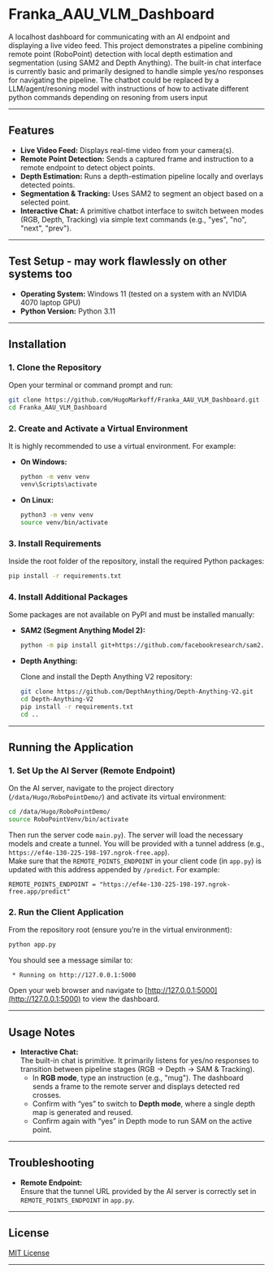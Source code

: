 # Franka_AAU_VLM_Dashboard

A localhost dashboard for communicating with an AI endpoint and displaying a live video feed. This project demonstrates a pipeline combining remote point (RoboPoint) detection with local depth estimation and segmentation (using SAM2 and Depth Anything). The built-in chat interface is currently basic and primarily designed to handle simple yes/no responses for navigating the pipeline.
The chatbot could be replaced by a LLM/agent/resoning model with instructions of how to activate different python commands depending on resoning from users input

---

## Features

- **Live Video Feed:** Displays real-time video from your camera(s).
- **Remote Point Detection:** Sends a captured frame and instruction to a remote endpoint to detect object points.
- **Depth Estimation:** Runs a depth-estimation pipeline locally and overlays detected points.
- **Segmentation & Tracking:** Uses SAM2 to segment an object based on a selected point.
- **Interactive Chat:** A primitive chatbot interface to switch between modes (RGB, Depth, Tracking) via simple text commands (e.g., "yes", "no", "next", "prev").

---

## Test Setup - may work flawlessly on other systems too

- **Operating System:** Windows 11 (tested on a system with an NVIDIA 4070 laptop GPU)
- **Python Version:** Python 3.11

---

## Installation

### 1. Clone the Repository

Open your terminal or command prompt and run:

```bash
git clone https://github.com/HugoMarkoff/Franka_AAU_VLM_Dashboard.git
cd Franka_AAU_VLM_Dashboard
```

### 2. Create and Activate a Virtual Environment

It is highly recommended to use a virtual environment. For example:

- **On Windows:**

  ```bash
  python -m venv venv
  venv\Scripts\activate
  ```

- **On Linux:**

  ```bash
  python3 -m venv venv
  source venv/bin/activate
  ```

### 3. Install Requirements

Inside the root folder of the repository, install the required Python packages:

```bash
pip install -r requirements.txt
```

### 4. Install Additional Packages

Some packages are not available on PyPI and must be installed manually:

- **SAM2 (Segment Anything Model 2):**

  ```bash
  python -m pip install git+https://github.com/facebookresearch/sam2.git
  ```

- **Depth Anything:**

  Clone and install the Depth Anything V2 repository:

  ```bash
  git clone https://github.com/DepthAnything/Depth-Anything-V2.git
  cd Depth-Anything-V2
  pip install -r requirements.txt
  cd ..
  ```

---

## Running the Application

### 1. Set Up the AI Server (Remote Endpoint)

On the AI server, navigate to the project directory (`/data/Hugo/RoboPointDemo/`) and activate its virtual environment:

```bash
cd /data/Hugo/RoboPointDemo/
source RoboPointVenv/bin/activate
```

Then run the server code  `main.py`). The server will load the necessary models and create a tunnel. You will be provided with a tunnel address (e.g., `https://ef4e-130-225-198-197.ngrok-free.app`).  
Make sure that the `REMOTE_POINTS_ENDPOINT` in your client code (in `app.py`) is updated with this address appended by `/predict`. For example:

```
REMOTE_POINTS_ENDPOINT = "https://ef4e-130-225-198-197.ngrok-free.app/predict"
```

### 2. Run the Client Application

From the repository root (ensure you’re in the virtual environment):

```bash
python app.py
```

You should see a message similar to:

```
 * Running on http://127.0.0.1:5000
```

Open your web browser and navigate to [http://127.0.0.1:5000](http://127.0.0.1:5000) to view the dashboard.

---

## Usage Notes

- **Interactive Chat:**  
  The built-in chat is primitive. It primarily listens for yes/no responses to transition between pipeline stages (RGB → Depth → SAM & Tracking).  
  - In **RGB mode**, type an instruction (e.g., "mug"). The dashboard sends a frame to the remote server and displays detected red crosses.
  - Confirm with “yes” to switch to **Depth mode**, where a single depth map is generated and reused.
  - Confirm again with “yes” in Depth mode to run SAM on the active point.

---

## Troubleshooting

- **Remote Endpoint:**  
  Ensure that the tunnel URL provided by the AI server is correctly set in `REMOTE_POINTS_ENDPOINT` in `app.py`.

---

## License

[MIT License](LICENSE)  

---

